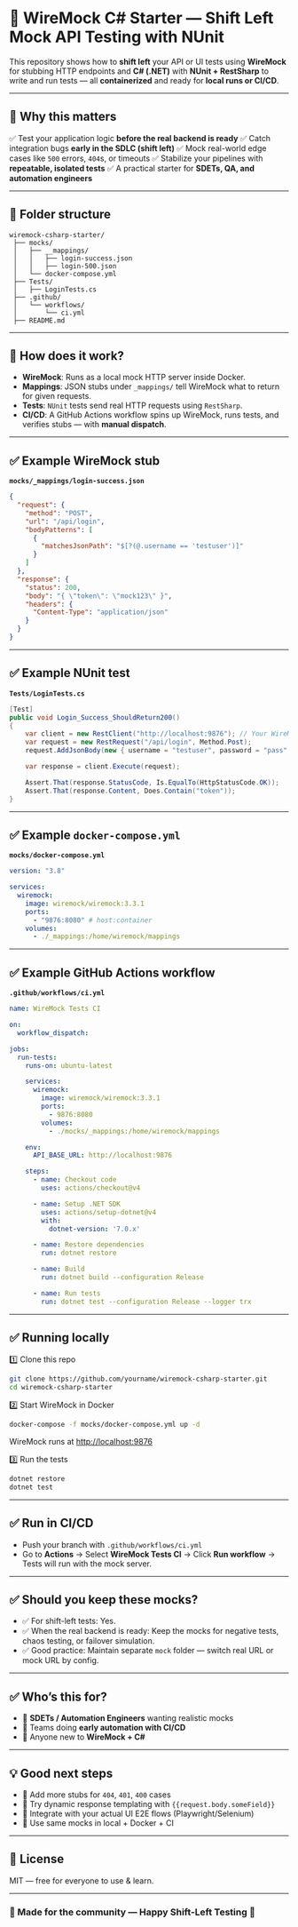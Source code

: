 # 🧩 WireMock C# Starter — Shift Left Mock API Testing with NUnit

This repository shows how to **shift left** your API or UI tests using **WireMock** for stubbing HTTP endpoints and **C# (.NET)** with **NUnit + RestSharp** to write and run tests — all **containerized** and ready for **local runs or CI/CD**.

---

## 🚀 Why this matters

✅ Test your application logic **before the real backend is ready**
✅ Catch integration bugs **early in the SDLC (shift left)**
✅ Mock real-world edge cases like `500` errors, `404`s, or timeouts
✅ Stabilize your pipelines with **repeatable, isolated tests**
✅ A practical starter for **SDETs, QA, and automation engineers**

---

## 📂 Folder structure

```
wiremock-csharp-starter/
 ├── mocks/
 │   ├── __mappings/
 │   │   ├── login-success.json
 │   │   ├── login-500.json
 │   └── docker-compose.yml
 ├── Tests/
 │   ├── LoginTests.cs
 ├── .github/
 │   └── workflows/
 │       └── ci.yml
 ├── README.md
```

---

## 🧩 How does it work?

* **WireMock**: Runs as a local mock HTTP server inside Docker.
* **Mappings**: JSON stubs under `_mappings/` tell WireMock what to return for given requests.
* **Tests**: `NUnit` tests send real HTTP requests using `RestSharp`.
* **CI/CD**: A GitHub Actions workflow spins up WireMock, runs tests, and verifies stubs — with **manual dispatch**.

---

## ✅ Example WireMock stub

**`mocks/_mappings/login-success.json`**

```json
{
  "request": {
    "method": "POST",
    "url": "/api/login",
    "bodyPatterns": [
      {
        "matchesJsonPath": "$[?(@.username == 'testuser')]"
      }
    ]
  },
  "response": {
    "status": 200,
    "body": "{ \"token\": \"mock123\" }",
    "headers": {
      "Content-Type": "application/json"
    }
  }
}
```

---

## ✅ Example NUnit test

**`Tests/LoginTests.cs`**

```csharp
[Test]
public void Login_Success_ShouldReturn200()
{
    var client = new RestClient("http://localhost:9876"); // Your WireMock port
    var request = new RestRequest("/api/login", Method.Post);
    request.AddJsonBody(new { username = "testuser", password = "pass" });

    var response = client.Execute(request);

    Assert.That(response.StatusCode, Is.EqualTo(HttpStatusCode.OK));
    Assert.That(response.Content, Does.Contain("token"));
}
```

---

## ✅ Example `docker-compose.yml`

**`mocks/docker-compose.yml`**

```yaml
version: "3.8"

services:
  wiremock:
    image: wiremock/wiremock:3.3.1
    ports:
      - "9876:8080" # host:container
    volumes:
      - ./_mappings:/home/wiremock/mappings
```

---

## ✅ Example GitHub Actions workflow

**`.github/workflows/ci.yml`**

```yaml
name: WireMock Tests CI

on:
  workflow_dispatch:

jobs:
  run-tests:
    runs-on: ubuntu-latest

    services:
      wiremock:
        image: wiremock/wiremock:3.3.1
        ports:
          - 9876:8080
        volumes:
          - ./mocks/_mappings:/home/wiremock/mappings

    env:
      API_BASE_URL: http://localhost:9876

    steps:
      - name: Checkout code
        uses: actions/checkout@v4

      - name: Setup .NET SDK
        uses: actions/setup-dotnet@v4
        with:
          dotnet-version: '7.0.x'

      - name: Restore dependencies
        run: dotnet restore

      - name: Build
        run: dotnet build --configuration Release

      - name: Run tests
        run: dotnet test --configuration Release --logger trx
```

---

## ✅ Running locally

1️⃣ Clone this repo

```bash
git clone https://github.com/yourname/wiremock-csharp-starter.git
cd wiremock-csharp-starter
```

2️⃣ Start WireMock in Docker

```bash
docker-compose -f mocks/docker-compose.yml up -d
```

WireMock runs at [http://localhost:9876](http://localhost:9876)

3️⃣ Run the tests

```bash
dotnet restore
dotnet test
```

---

## ✅ Run in CI/CD

* Push your branch with `.github/workflows/ci.yml`
* Go to **Actions** → Select **WireMock Tests CI** → Click **Run workflow** → Tests will run with the mock server.

---

## ✅ Should you keep these mocks?

* ✅ For shift-left tests: Yes.
* ✅ When the real backend is ready: Keep the mocks for negative tests, chaos testing, or failover simulation.
* ✅ Good practice: Maintain separate `mock` folder — switch real URL or mock URL by config.

---

## ✅ Who’s this for?

* 📌 **SDETs / Automation Engineers** wanting realistic mocks
* 📌 Teams doing **early automation with CI/CD**
* 📌 Anyone new to **WireMock + C#**

---

## 💡 Good next steps

* 🔹 Add more stubs for `404`, `401`, `400` cases
* 🔹 Try dynamic response templating with `{{request.body.someField}}`
* 🔹 Integrate with your actual UI E2E flows (Playwright/Selenium)
* 🔹 Use same mocks in local + Docker + CI

---

## 📜 License

MIT — free for everyone to use & learn.

---

### 🔗 Made for the community — Happy Shift-Left Testing 🚀
